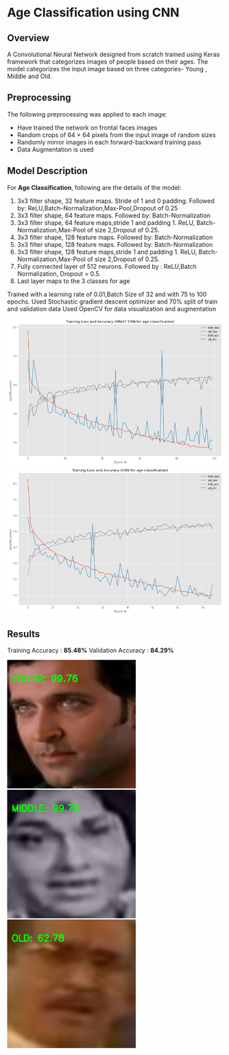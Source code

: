 
# Age Classification using CNN

## Overview
A Convolutional Neural Network designed from scratch trained using Keras framework that categorizes images of people based on their ages. 
The model categorizes the input image based on three categories- Young , Middle and Old. 

## Preprocessing
The following preprocessing was applied to each image:

- Have trained the network on frontal faces images
- Random crops of 64 × 64 pixels from the input image of random sizes
- Randomly mirror images in each forward-backward training pass
- Data Augmentation is used

## Model Description
For **Age Classification**, following are the details of the model: 

1. 3x3 filter shape, 32 feature maps. Stride of 1 and 0 padding. Followed by: ReLU,Batch-Normalization,Max-Pool,Dropout of 0.25
2. 3x3 filter shape, 64 feature maps. Followed by: Batch-Normalization
3. 3x3 filter shape, 64 feature maps,stride 1 and padding 1. ReLU, Batch-Normalization,Max-Pool of size 2,Dropout of 0.25.
4. 3x3 filter shape, 128 feature maps. Followed by: Batch-Normalization
5. 3x3 filter shape, 128 feature maps. Followed by: Batch-Normalization
6. 3x3 filter shape, 128 feature maps,stride 1 and padding 1. ReLU, Batch-Normalization,Max-Pool of size 2,Dropout of 0.25.
7. Fully connected layer of 512 neurons. Followed by : ReLU,Batch Normalization, Dropout = 0.5. 
8. Last layer maps to the 3 classes for age
  
Trained with a learning rate of 0.01,Batch Size of 32 and with 75 to 100 epochs.
Used Stochastic gradient descent optimizer and 70% split of train and validation data
Used OpenCV for data visualization and augmentation

![With 75 epochs](accuracy_loss_tradeoff_graphs/100epochs.png)
![With 100 epochs](accuracy_loss_tradeoff_graphs/75epochs.png)

## Results

Training Accuracy : **85.48%**
Validation Accuracy : **84.29%**

![](output_images/sample_young_image.png)
![](output_images/sample_middle_image.png)
![](output_images/sample_old_image.png)

